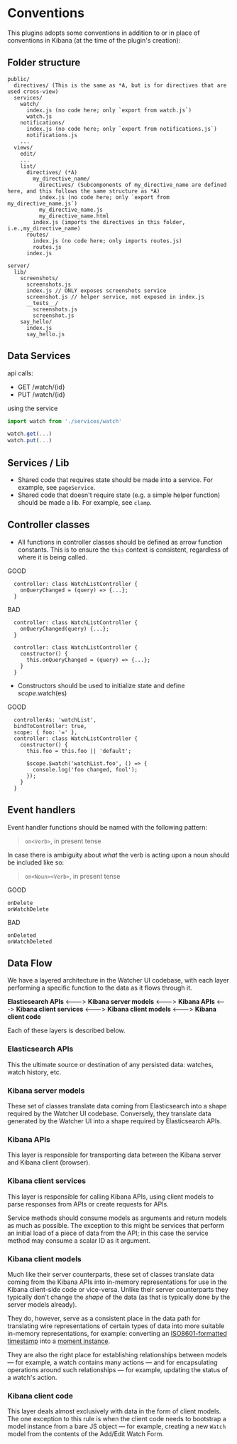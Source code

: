 # Conventions

This plugins adopts some conventions in addition to or in place of conventions in Kibana (at the time of the plugin's creation):

## Folder structure
```
public/
  directives/ (This is the same as *A, but is for directives that are used cross-view)
  services/
    watch/
      index.js (no code here; only `export from watch.js`)
      watch.js
    notifications/
      index.js (no code here; only `export from notifications.js`)
      notifications.js
    ...
  views/
    edit/
    ...
    list/
      directives/ (*A)
        my_directive_name/
          directives/ (Subcomponents of my_directive_name are defined here, and this follows the same structure as *A)
          index.js (no code here; only `export from my_directive_name.js`)
          my_directive_name.js
          my_directive_name.html
        index.js (imports the directives in this folder, i.e.,my_directive_name)
      routes/
        index.js (no code here; only imports routes.js)
        routes.js
      index.js

server/
  lib/
    screenshots/
      screenshots.js
      index.js // ONLY exposes screenshots service
      screenshot.js // helper service, not exposed in index.js
      __tests__/
        screenshots.js
        screenshot.js
    say_hello/
      index.js
      say_hello.js
```

## Data Services

api calls:
- GET /watch/{id}
- PUT /watch/{id}

using the service

```js
import watch from './services/watch'

watch.get(...)
watch.put(...)
```

## Services / Lib
- Shared code that requires state should be made into a service. For example, see `pageService`.
- Shared code that doesn't require state (e.g. a simple helper function) should be made a lib. 
For example, see `clamp`.

## Controller classes
- All functions in controller classes should be defined as arrow function constants. This is to ensure the `this` context is consistent, regardless of where it is being called.

GOOD
```
  controller: class WatchListController {
    onQueryChanged = (query) => {...};
  }
```

BAD
```
  controller: class WatchListController {
    onQueryChanged(query) {...};
  }
```

```
  controller: class WatchListController {
    constructor() {
      this.onQueryChanged = (query) => {...};
    }
  }
```

- Constructors should be used to initialize state and define $scope.$watch(es)

GOOD
```
  controllerAs: 'watchList',
  bindToController: true,
  scope: { foo: '=' },
  controller: class WatchListController {
    constructor() {
      this.foo = this.foo || 'default';

      $scope.$watch('watchList.foo', () => {
        console.log('foo changed, fool');
      });
    }
  }
```
## Event handlers

Event handler functions should be named with the following pattern:

> `on<Verb>`, in present tense

In case there is ambiguity about _what_ the verb is acting upon a noun should be included like so:

> `on<Noun><Verb>`, in present tense

GOOD
```
onDelete
onWatchDelete
```

BAD
```
onDeleted
onWatchDeleted
```

## Data Flow

We have a layered architecture in the Watcher UI codebase, with each layer performing a specific function to the data as it flows through it.

**Elasticsearch APIs** <---> **Kibana server models** <---> **Kibana APIs** <---> **Kibana client services** <---> **Kibana client models** <---> **Kibana client code**

Each of these layers is described below.

### Elasticsearch APIs
This the ultimate source or destination of any persisted data: watches, watch history, etc.

### Kibana server models
These set of classes translate data coming from Elasticsearch into a shape required by the Watcher UI codebase. Conversely, they translate
data generated by the Watcher UI into a shape required by Elasticsearch APIs.

### Kibana APIs
This layer is responsible for transporting data between the Kibana server and Kibana client (browser).

### Kibana client services
This layer is responsible for calling Kibana APIs, using client models to parse responses from APIs or create requests for APIs.

Service methods should consume models as arguments and return models as much as possible. The exception to this might be services that
perform an initial load of a piece of data from the API; in this case the service method may consume a scalar ID as it argument.

### Kibana client models
Much like their server counterparts, these set of classes translate data coming from the Kibana APIs into in-memory representations
for use in the Kibana client-side code or vice-versa. Unlike their server counterparts they typically don't change the _shape_ of the
data (as that is typically done by the server models already).

They do, however, serve as a consistent place in the data path for translating wire representations of certain types of data into
more suitable in-memory representations, for example: converting an [ISO8601-formatted timestamp](https://en.wikipedia.org/wiki/ISO_8601)
into a [moment instance](http://momentjs.com/).

They are also the right place for establishing relationships between models — for example, a watch contains many actions — and for
encapsulating operations around such relationships — for example, updating the status of a watch's action.

### Kibana client code
This layer deals almost exclusively with data in the form of client models. The one exception to this rule is when the client code needs
to bootstrap a model instance from a bare JS object — for example, creating a new `Watch` model from the contents of the Add/Edit Watch Form.
